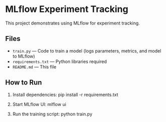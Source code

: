 # MLflow Experiment Tracking

This project demonstrates using MLflow for experiment tracking.

## Files

- `train.py` — Code to train a model (logs parameters, metrics, and model to MLflow)
- `requirements.txt` — Python libraries required
- `README.md` — This file

## How to Run

1. Install dependencies:
pip install -r requirements.txt

2. Start MLflow UI:
mlflow ui

3. Run the training script:
python train.py